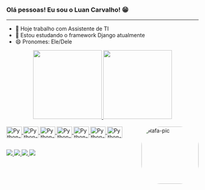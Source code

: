 ### Olá pessoas! Eu sou o Luan Carvalho! 😁
---
- 🔭 Hoje trabalho com Assistente de TI
- 🌱 Estou estudando o framework Django atualmente
- 😄 Pronomes: Ele/Dele

 
<div align="center">
  <a href="https://github.com/LuanCarvalho0">
  <img height="180em" src="https://github-readme-stats.vercel.app/api?username=LuanCarvalho0&show_icons=true&theme=gotham&include_all_commits=true&count_private=true"/>
  <img height="180em" src="https://github-readme-stats.vercel.app/api/top-langs/?username=LuanCarvalho0&layout=compact&langs_count=7&theme=gotham"/>
</div>
  
<div style="display: inline_block"><br>
  <img align="center" alt="Python-Icon" height="30" width="40" src="https://cdn.jsdelivr.net/gh/devicons/devicon/icons/python/python-original.svg">
  <img align="center" alt="Python-Icon" height="30" width="40" src="https://cdn.jsdelivr.net/gh/devicons/devicon/icons/django/django-plain.svg">
  <img align="center" alt="Python-Icon" height="30" width="40" src="https://cdn.jsdelivr.net/gh/devicons/devicon/icons/flask/flask-original.svg">
  <img align="center" alt="Python-Icon" height="30" width="40" src="https://cdn.jsdelivr.net/gh/devicons/devicon/icons/postgresql/postgresql-original.svg"> 
  <img align="center" alt="Python-Icon" height="30" width="40" src="https://icongr.am/devicon/mysql-original.svg?size=128&color=currentColor">
  <img align="center" alt="Python-Icon" height="30" width="40" src="https://cdn.jsdelivr.net/gh/devicons/devicon/icons/html5/html5-original.svg"> 
  <img align="center" alt="Python-Icon" height="30" width="40" src="https://cdn.jsdelivr.net/gh/devicons/devicon/icons/css3/css3-original.svg"> 
  <img align="right" alt="Rafa-pic" height="150" style="border-radius:50px;" src="https://media.giphy.com/media/jtozOaHFzh1FQYpwyx/giphy.gif">
</div>
  
##
  
<div> 
  <a href="https://www.linkedin.com/in/luancarvalho0/" target="_blank"><img src="https://img.shields.io/badge/-LinkedIn-%230077B5?style=for-the-badge&logo=linkedin&logoColor=white" target="_blank">
 </a>
 <a href="" target="_blank"><img src="https://img.shields.io/badge/website-000000?style=for-the-badge&logo=About.me&logoColor=white" target="_blank">
 </a>
 <a href="" target="_blank"><img src="https://img.shields.io/badge/WhatsApp-25D366?style=for-the-badge&logo=whatsapp&logoColor=white" target="_blank">
 </a>
 <a href="" target="_blank"><img src="https://img.shields.io/badge/Gmail-D14836?style=for-the-badge&logo=gmail&logoColor=white" target="_blank">
 </a>
</div>
